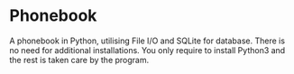 # Phonebook
A phonebook in Python, utilising File I/O and SQLite for database. There is no need for additional installations. You only require to install Python3 and the rest is taken care by the program.
